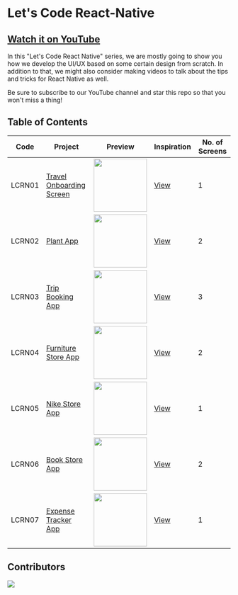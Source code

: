 # Let's Code React-Native

## [Watch it on YouTube](http://bit.ly/ByProgrammersYT)

In this "Let's Code React Native" series, we are mostly going to show you how we develop the UI/UX based on some certain design from scratch. In addition to that, we might also consider making videos to talk about the tips and tricks for React Native as well.

Be sure to subscribe to our YouTube channel and star this repo so that you won't miss a thing!

## Table of Contents

| Code | Project | Preview | Inspiration | No. of Screens |
| ------ | ------ | ------ | ------ | ------ |
| LCRN01 | [Travel Onboarding Screen](https://youtu.be/1XP28xVToho) | <img src="https://i.ibb.co/pPNyYFP/preview.png" width="120" /> | [View](https://www.uplabs.com/posts/splash-screen-mobile-ui-5) | 1 |
| LCRN02 | [Plant App](https://youtu.be/c-NfKd1iVwE) | <img src="https://static.dribbble.com/users/1909255/screenshots/6910440/frame_4x.png?compress=1&resize=1200x900" width="120" /> | [View](https://dribbble.com/shots/6910440-Plant-App-Exploration?fbclid=IwAR30hKStojUl5wTjMVv-EtvYT40UJ551V-L9gyaqNL4LOQ6vmRkUKGwXYTE) | 2 |
| LCRN03 | [Trip Booking App](https://youtu.be/iVT7DRw2e7g) | <img src="https://static.dribbble.com/users/2232922/screenshots/13988973/media/ddba1ee5e948bd07a87136b7bdde48b9.png?compress=1&resize=1200x900" width="120" /> | [View](https://dribbble.com/shots/13988973-Digitalz-Ticket) | 3 |
| LCRN04 | [Furniture Store App](https://youtu.be/9E2Ieyk2oBk) | <img src="https://static.dribbble.com/users/3012124/screenshots/14012921/media/4f562581ed706087c2ae09be249a9cbe.png?compress=1&resize=1200x900" width="120" /> | [View](https://dribbble.com/shots/14012921-Furniture-Store-App) | 2 |
| LCRN05 | [Nike Store App](https://youtu.be/R7qK1KKX0rE) | <img src="https://cdn.dribbble.com/users/1138814/screenshots/14157511/media/725262fbabb8ac68b9cf61cc782a427f.png?compress=1&resize=1200x900" width="120" /> | [View](https://dribbble.com/shots/14157511-XD-Challenge-003-Scroll) | 1 |
| LCRN06 | [Book Store App](https://youtu.be/PEI38Pa8ZYM) | <img src="https://cdn.dribbble.com/users/803221/screenshots/14118636/media/230da812c084a283acd15f7425106ae2.png?compress=1&resize=1200x900" width="120" /> | [View](https://dribbble.com/shots/14118636-Book-Store-App) | 2 |
| LCRN07 | [Expense Tracker App](https://youtu.be/uBcpWOQqbAQ) | <img src="https://cdn.dribbble.com/users/2141764/screenshots/6037420/money_tracker_app.png?compress=1&resize=1200x900" width="120" /> | [View](https://dribbble.com/shots/6037420-Expense-Tracker-App) | 1 |

## Contributors

<a href="https://github.com/byprogrammers/lets-code-react-native/graphs/contributors">
  <img src="https://contributors-img.web.app/image?repo=byprogrammers/lets-code-react-native" />
</a>

